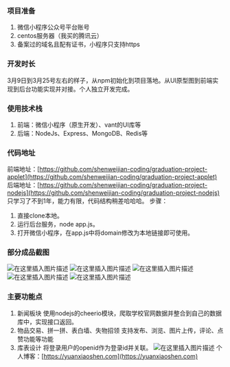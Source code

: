### 项目准备
1. 微信小程序公众号平台账号
2. centos服务器（我买的腾讯云）
3. 备案过的域名且配有证书，小程序只支持https
### 开发时长
3月9日到3月25号左右的样子，从npm初始化到项目落地。从UI原型图到前端实现到后台功能实现并对接。个人独立开发完成。
### 使用技术栈
1. 前端：微信小程序（原生开发）、vant的UI库等
2. 后端：NodeJs、Express、MongoDB、Redis等
### 代码地址
前端地址：[https://github.com/shenweijian-coding/graduation-project-applet](https://github.com/shenweijian-coding/graduation-project-applet)
后端地址：[https://github.com/shenweijian-coding/graduation-project-nodejs](https://github.com/shenweijian-coding/graduation-project-nodejs)
只学习了不到1年，能力有限，代码结构稍差哈哈哈。
步骤：
1. 直接clone本地。
2. 运行后台服务，node app.js。
3. 打开微信小程序，在app.js中将domain修改为本地链接即可使用。
### 部分成品截图
![在这里插入图片描述](https://img-blog.csdnimg.cn/20210409171200246.png?x-oss-process=image/watermark,type_ZmFuZ3poZW5naGVpdGk,shadow_10,text_aHR0cHM6Ly9ibG9nLmNzZG4ubmV0L3dlaXhpbl80Mjk0MDQ2Nw==,size_16,color_FFFFFF,t_70)
![在这里插入图片描述](https://img-blog.csdnimg.cn/2021040917123558.png?x-oss-process=image/watermark,type_ZmFuZ3poZW5naGVpdGk,shadow_10,text_aHR0cHM6Ly9ibG9nLmNzZG4ubmV0L3dlaXhpbl80Mjk0MDQ2Nw==,size_16,color_FFFFFF,t_70)
![在这里插入图片描述](https://img-blog.csdnimg.cn/20210409171304520.png?x-oss-process=image/watermark,type_ZmFuZ3poZW5naGVpdGk,shadow_10,text_aHR0cHM6Ly9ibG9nLmNzZG4ubmV0L3dlaXhpbl80Mjk0MDQ2Nw==,size_16,color_FFFFFF,t_70)
![在这里插入图片描述](https://img-blog.csdnimg.cn/20210409171322124.png?x-oss-process=image/watermark,type_ZmFuZ3poZW5naGVpdGk,shadow_10,text_aHR0cHM6Ly9ibG9nLmNzZG4ubmV0L3dlaXhpbl80Mjk0MDQ2Nw==,size_16,color_FFFFFF,t_70)
![在这里插入图片描述](https://img-blog.csdnimg.cn/20210409171406328.png?x-oss-process=image/watermark,type_ZmFuZ3poZW5naGVpdGk,shadow_10,text_aHR0cHM6Ly9ibG9nLmNzZG4ubmV0L3dlaXhpbl80Mjk0MDQ2Nw==,size_16,color_FFFFFF,t_70)

### 主要功能点
1. 新闻板块
使用nodejs的cheerio模块，爬取学校官网数据并整合到自己的数据库中，实现接口返回。
2. 物品交易、拼一拼、表白墙、失物招领
支持发布、浏览、图片上传，评论、点赞功能等功能
3. 库表设计
将登录用户的openid作为登录id并关联。
![在这里插入图片描述](https://img-blog.csdnimg.cn/20210409171933828.png?x-oss-process=image/watermark,type_ZmFuZ3poZW5naGVpdGk,shadow_10,text_aHR0cHM6Ly9ibG9nLmNzZG4ubmV0L3dlaXhpbl80Mjk0MDQ2Nw==,size_16,color_FFFFFF,t_70)
个人博客：[https://yuanxiaoshen.com](https://yuanxiaoshen.com)